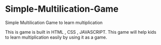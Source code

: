 # Simple-Multilication-Game
Simple Multilication Game to learn multiplication
 
 This is game is built in HTML , CSS , JAVASCRIPT.
 This game will help kids to learn multiplication easily by using it as a game.
